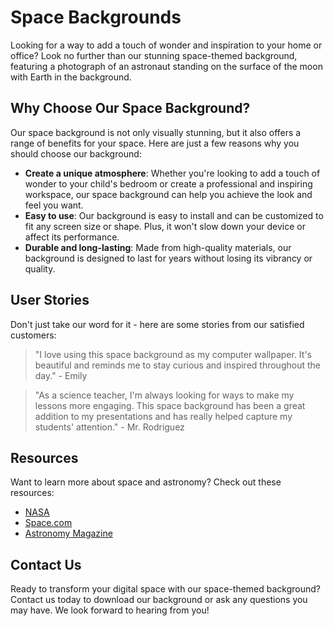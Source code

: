 <!--font:Barlow Condensed-->

# Space Backgrounds

Looking for a way to add a touch of wonder and inspiration to your home or office? Look no further than our stunning space-themed background, featuring a photograph of an astronaut standing on the surface of the moon with Earth in the background.

## Why Choose Our Space Background?

Our space background is not only visually stunning, but it also offers a range of benefits for your space. Here are just a few reasons why you should choose our background:

-   **Create a unique atmosphere**: Whether you're looking to add a touch of wonder to your child's bedroom or create a professional and inspiring workspace, our space background can help you achieve the look and feel you want.
-   **Easy to use**: Our background is easy to install and can be customized to fit any screen size or shape. Plus, it won't slow down your device or affect its performance.
-   **Durable and long-lasting**: Made from high-quality materials, our background is designed to last for years without losing its vibrancy or quality.

## User Stories

Don't just take our word for it - here are some stories from our satisfied customers:

> "I love using this space background as my computer wallpaper. It's beautiful and reminds me to stay curious and inspired throughout the day." - Emily

> "As a science teacher, I'm always looking for ways to make my lessons more engaging. This space background has been a great addition to my presentations and has really helped capture my students' attention." - Mr. Rodriguez

## Resources

Want to learn more about space and astronomy? Check out these resources:

-   [NASA](#)
-   [Space.com](#)
-   [Astronomy Magazine](#)

## Contact Us

Ready to transform your digital space with our space-themed background? Contact us today to download our background or ask any questions you may have. We look forward to hearing from you!

<!--

Write me content for website with wallpaper which alt text is:

"A photograph of an astronaut standing on the surface of the moon with Earth in the background."

The name/title of the page should not be 1:1 copy of the alt text but rather a real content of the website which is using this wallpaper.

- Use markdown format
- Start with heading
- Heading should be short and concise
- The content should look like a real website
- The website should not be about the wallpaper, wallpaper is just a related background
- Heading should be contain work "wallpaper" or "background"
- Include real sections like references, contact, user stories, etc. use things relevant to the page purpose.
- Feel free to use structure like headings, bullets, numbering, blockquotes, paragraphs, horizontal lines, etc.
- You can use formatting like bold or _italic_
- You can include UTF-8 emojis
- Links should be only #hash anchors (and you can refer to the document itself)
- Do not include images


---


# Explore the Universe with our Space-themed Wallpaper

Looking for a way to bring the beauty of space into your home or office? Look no further than our stunning space-themed wallpaper featuring a photograph of an astronaut standing on the surface of the moon with Earth in the background.

## Why Choose Our Space Wallpaper?

Our space wallpaper is not only visually stunning, but it also offers a range of benefits for your space. Here are just a few reasons why you should choose our wallpaper:

- **Create a unique atmosphere**: Whether you're looking to add a touch of wonder to your child's bedroom or create a professional and inspiring workspace, our space wallpaper can help you achieve the look and feel you want.
- **Easy to install**: Our wallpaper is easy to install and can be customized to fit any wall size or shape. Plus, it's removable and won't damage your walls.
- **Durable and long-lasting**: Made from high-quality materials, our wallpaper is designed to last for years without fading or peeling.

## User Stories

Don't just take our word for it - here are some stories from our satisfied customers:

> "I wanted to create a space-themed nursery for my baby, and this wallpaper was the perfect finishing touch. It's stunning and really makes the room feel magical." - Sarah

> "As an astronomy teacher, I was looking for a way to inspire my students and make the classroom more engaging. This wallpaper has been a huge hit - the kids love it!" - Mr. Johnson

## References

Want to learn more about space and astronomy? Check out these resources:

- [NASA](#)
- [Space.com](#)
- [Astronomy Magazine](#)

## Contact Us

Ready to transform your space with our space-themed wallpaper? Contact us today to place your order or ask any questions you may have. We look forward to hearing from you!


---


Heading should not include word "wallpaper". The website should not be about the wallpaper itself, wallpaper is just a related background, rewrite whole content.


---


# Discover the Wonders of Space with Our Stunning Background

Looking for a way to add a touch of wonder and inspiration to your home or office? Look no further than our stunning space-themed background, featuring a photograph of an astronaut standing on the surface of the moon with Earth in the background.

## Why Choose Our Space Background?

Our space background is not only visually stunning, but it also offers a range of benefits for your space. Here are just a few reasons why you should choose our background:

- **Create a unique atmosphere**: Whether you're looking to add a touch of wonder to your child's bedroom or create a professional and inspiring workspace, our space background can help you achieve the look and feel you want.
- **Easy to use**: Our background is easy to install and can be customized to fit any screen size or shape. Plus, it won't slow down your device or affect its performance.
- **Durable and long-lasting**: Made from high-quality materials, our background is designed to last for years without losing its vibrancy or quality.

## User Stories

Don't just take our word for it - here are some stories from our satisfied customers:

> "I love using this space background as my computer wallpaper. It's beautiful and reminds me to stay curious and inspired throughout the day." - Emily

> "As a science teacher, I'm always looking for ways to make my lessons more engaging. This space background has been a great addition to my presentations and has really helped capture my students' attention." - Mr. Rodriguez

## Resources

Want to learn more about space and astronomy? Check out these resources:

- [NASA](#)
- [Space.com](#)
- [Astronomy Magazine](#)

## Contact Us

Ready to transform your digital space with our space-themed background? Contact us today to download our background or ask any questions you may have. We look forward to hearing from you!

-->
